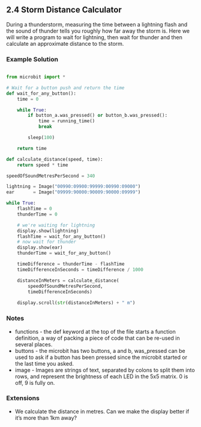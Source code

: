 ## 2.4 Storm Distance Calculator 

During a thunderstorm, measuring the time between a lightning flash and the sound of thunder tells 
you roughly how far away the storm is. Here we will write a program to wait for lightning, then wait for 
thunder and then calculate an approximate distance to the storm. 

### Example Solution

```python

from microbit import *

# Wait for a button push and return the time
def wait_for_any_button():
    time = 0

    while True:
        if button_a.was_pressed() or button_b.was_pressed():
            time = running_time()
            break

        sleep(100)

    return time

def calculate_distance(speed, time):
    return speed * time

speedOfSoundMetresPerSecond = 340

lightning = Image("00990:09900:99999:00990:09000")
ear       = Image("09999:90000:90009:90000:09999")

while True:
    flashTime = 0
    thunderTime = 0

    # we're waiting for lightning
    display.show(lightning)
    flashTime = wait_for_any_button()
    # now wait for thunder	
    display.show(ear)
    thunderTime = wait_for_any_button()

    timeDifference = thunderTime - flashTime
    timeDifferenceInSeconds = timeDifference / 1000

    distanceInMeters = calculate_distance(
		speedOfSoundMetresPerSecond, 
		timeDifferenceInSeconds)
    
    display.scroll(str(distanceInMeters) + " m")

```

### Notes

* functions - the def keyword at the top of the file starts a function definition, a way of packing a piece of code that can be re-used in several places.
* buttons - the microbit has two buttons, a and b, was_pressed can be used to ask if a button has been pressed since the microbit started or the last time you asked. 
* image - Images are strings of text, separated by colons to split them into rows, and represent the brightness of each LED in the 5x5 matrix. 0 is off, 9 is fully on.

### Extensions 

* We calculate the distance in metres. Can we make the display better if it’s more than 1km away?

